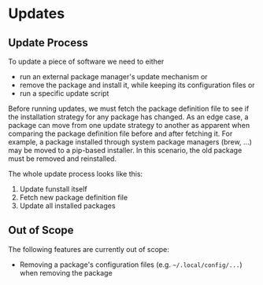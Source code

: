 # Updates

## Update Process

To update a piece of software we need to either

- run an external package manager's update mechanism or
- remove the package and install it, while keeping its configuration files or
- run a specific update script

Before running updates, we must fetch the package definition file to see if
the installation strategy for any package has changed.
As an edge case, a package can move from one update strategy to another as
apparent when comparing the package definition file before and after fetching
it.
For example, a package installed through system package managers (brew, ...)
may be moved to a pip-based installer.
In this scenario, the old package must be removed and reinstalled.

The whole update process looks like this:

1. Update funstall itself
2. Fetch new package definition file
3. Update all installed packages

## Out of Scope

The following features are currently out of scope:

- Removing a package's configuration files (e.g. `~/.local/config/...`) when
  removing the package
